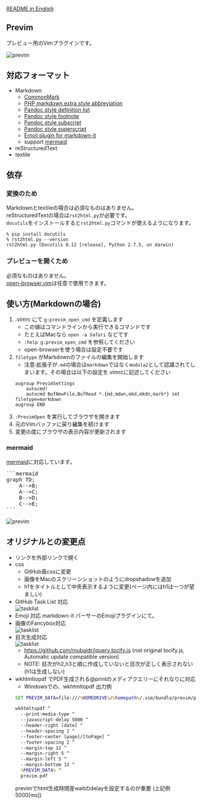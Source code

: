 [README in English](https://github.com/kannokanno/previm/blob/master/README-en.mkd)

## Previm

プレビュー用のVimプラグインです。  

![previm](https://raw.github.com/wiki/kannokanno/previm/images/previm-example.gif)

## 対応フォーマット

* Markdown
    * [CommonMark](http://commonmark.org/)
    * [PHP markdown extra style abbreviation](https://github.com/markdown-it/markdown-it-abbr)
    * [Pandoc style definition list](https://github.com/markdown-it/markdown-it-deflist)
    * [Pandoc style footnote](https://github.com/markdown-it/markdown-it-footnote)
    * [Pandoc style subscript](https://github.com/markdown-it/markdown-it-sub)
    * [Pandoc style superscript](https://github.com/markdown-it/markdown-it-sup)
    * [Emoji plugin for markdown-it](https://github.com/markdown-it/markdown-it-emoji)
    * support [mermaid](http://knsv.github.io/mermaid/index.html)
* reStructuredText
* textile

## 依存

### 変換のため

Markdownとtextileの場合は必須なものはありません。  
reStructuredTextの場合は`rst2html.py`が必要です。  
`docutils`をインストールすると`rst2html.py`コマンドが使えるようになります。

    % pip install docutils
    % rst2html.py --version
    rst2html.py (Docutils 0.12 [release], Python 2.7.5, on darwin)

### プレビューを開くため

必須なものはありません。  
[open-browser.vim](https://github.com/tyru/open-browser.vim)は任意で使用できます。


## 使い方(Markdownの場合)

1. .vimrc にて `g:previm_open_cmd` を定義します
    * この値はコマンドラインから実行できるコマンドです
    * たとえばMacなら `open -a Safari` などです
    * `:help g:previm_open_cmd` を参照してください
    * open-browserを使う場合は設定不要です
1. `filetype` がMarkdownのファイルの編集を開始します
    * 注意:拡張子が`.md`の場合は`markdown`ではなく`modula2`として認識されてしまいます。その場合は以下の設定を.vimrcに記述してください
    ```vim
    augroup PrevimSettings
        autocmd!
        autocmd BufNewFile,BufRead *.{md,mdwn,mkd,mkdn,mark*} set filetype=markdown
    augroup END
    ```
1. `:PrevimOpen` を実行してブラウザを開きます
1. 元のVimバッファに戻り編集を続けます
1. 変更の度にブラウザの表示内容が更新されます

### mermaid

[mermaid](http://knsv.github.io/mermaid/index.html)に対応しています。

<pre>
```mermaid
graph TD;
    A-->B;
    A-->C;
    B-->D;
    C-->E;
```
</pre>

![previm](https://raw.github.com/wiki/kannokanno/previm/images/previm-example-mermaid.png)
## オリジナルとの変更点
- リンクを外部リンクで開く
- css
    - GitHub風cssに変更
    - 画像をMacのスクリーンショットのようにdropshadowを追加
    - h1をタイトルとして中央表示するように変更(ページ内にはh1は一つが望ましい)
- GitHub Task List 対応  
    ![tasklist](https://raw.github.com/wiki/beckorz/previm/images/tasklist_like_github.jpg)
- Emoji 対応
    markdown-it パーサーのEmojiプラグインにて。
- 画像のFancybox対応  
    ![tasklist](https://raw.github.com/wiki/beckorz/previm/images/example_fancybox.GIF)
- 目次生成対応  
    ![tasklist](https://raw.github.com/wiki/beckorz/previm/images/example_toc.GIF)
    - https://github.com/mubaidr/jquery.tocify.js (not original tocify.js, Automatic update compatible version)
    - NOTE: 目次がh2,h3と順に作成していないと目次が正しく表示されない(h1は生成しない)
- wkhtmltopdf でPDF生成される@printのメディアクエリーにそれなりに対応
    - Windowsでの、wkhtmltopdf 出力例
    ```bat
    SET PREVIM_DATA=file:///%HOMEDRIVE%/%homepath%/.vim/bundle/previm/preview/index.html

    wkhtmltopdf ^
      --print-media-type ^
      --javascript-delay 5000 ^
      --header-right [date] ^
      --header-spacing 2 ^
      --footer-center [page]/[toPage] ^
      --footer-spacing 2 ^
      --margin-top 12 ^
      --margin-right 5 ^
      --margin-left 5 ^
      --margin-bottom 12 ^
      %PREVIM_DATA% ^
      previm.pdf
    ```
    previmでhtml生成時間差waitのdelayを設定するのが重要 (上記例 5000[ms])

